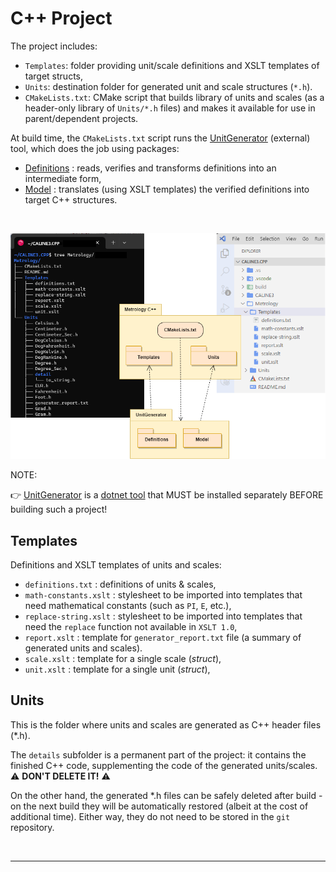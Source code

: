 # C++ Project

The project includes:

- `Templates`: folder providing unit/scale definitions and XSLT templates of target structs,
- `Units`: destination folder for generated unit and scale structures (`*.h`).
- `CMakeLists.txt`:  CMake script that builds library of units and scales (as a header-only library of `Units/*.h` files) and makes it available for use in parent/dependent projects.

At build time, the `CMakeLists.txt` script runs the [UnitGenerator](https://www.nuget.org/packages/Mangh.Metrology.UnitGenerator)
(external) tool, which does the job using packages:

- [Definitions](https://www.nuget.org/packages/Mangh.Metrology.Definitions) : reads, verifies and transforms definitions into an intermediate form,
- [Model](https://www.nuget.org/packages/Mangh.Metrology.Model) : translates (using XSLT templates) the verified definitions into target C++ structures.

<br/>

![CPP Project](./image/ProjectCPP.png)

NOTE:

👉 [UnitGenerator](https://www.nuget.org/packages/Mangh.Metrology.UnitGenerator) is a
[dotnet tool](https://learn.microsoft.com/en-us/dotnet/core/tools/global-tools)
that MUST be installed separately BEFORE building such a project!


## Templates

Definitions and XSLT templates of units and scales:

* `definitions.txt` : definitions of units & scales,
* `math-constants.xslt` : stylesheet to be imported into templates that need mathematical constants (such as `PI`, `E`, etc.),
* `replace-string.xslt` : stylesheet to be imported into templates that need the `replace` function not available in `XSLT 1.0`,
* `report.xslt` : template for `generator_report.txt` file (a summary of generated units and scales).
* `scale.xslt` : template for a single scale (_struct_),
* `unit.xslt` : template for a single unit (_struct_),

## Units

This is the folder where units and scales are generated as C++ header files (*.h).

The `details` subfolder is a permanent part of the project: it contains the finished C++ code, supplementing the code of the generated units/scales. ⚠️ __DON'T DELETE IT!__ ⚠️

On the other hand, the generated *.h files can be safely deleted after build - on the next build they will be automatically restored (albeit at the cost of additional time). Either way, they do not need to be stored in the `git` repository.

<br/>

----